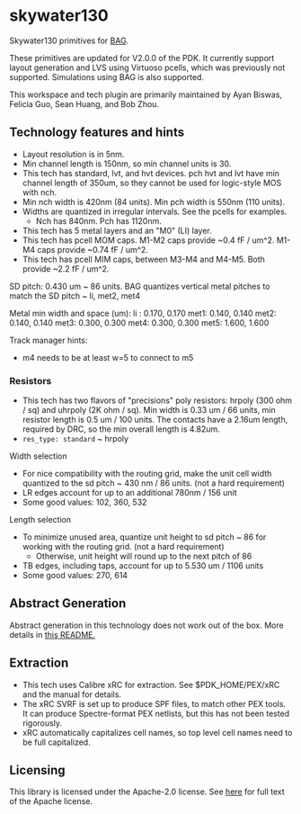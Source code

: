 # skywater130

Skywater130 primitives for [BAG](https://github.com/ucb-art/bag).

These primitives are updated for V2.0.0 of the PDK. It currently support layout generation and LVS using Virtuoso pcells, which was previously not supported. Simulations using BAG is also supported.

This workspace and tech plugin are primarily maintained by Ayan Biswas, Felicia Guo, Sean Huang, and Bob Zhou.

## Technology features and hints

- Layout resolution is in 5nm.
- Min channel length is 150nm, so min channel units is 30.
- This tech has standard, lvt, and hvt devices. pch hvt and lvt have min channel length of 350um,
  so they cannot be used for logic-style MOS with nch.
- Min nch width is 420nm (84 units). Min pch width is 550nm (110 units).
- Widths are quantized in irregular intervals. See the pcells for examples.
  - Nch has 840nm. Pch has 1120nm.
- This tech has 5 metal layers and an "M0" (LI) layer.
- This tech has pcell MOM caps. M1-M2 caps provide ~0.4 fF / um^2. M1-M4 caps provide ~0.74 fF /
  um^2.
- This tech has pcell MIM caps, between M3-M4 and M4-M5. Both provide ~2.2 fF / um^2.

SD pitch: 0.430 um ~ 86 units. BAG quantizes vertical metal pitches to match the SD pitch ~ li, met2, met4

Metal min width and space (um):
li : 0.170, 0.170
met1: 0.140, 0.140
met2: 0.140, 0.140
met3: 0.300, 0.300
met4: 0.300, 0.300
met5: 1.600, 1.600

Track manager hints:
- m4 needs to be at least w=5 to connect to m5

### Resistors
- This tech has two flavors of "precisions" poly resistors: hrpoly (300 ohm / sq) and uhrpoly (2K ohm / sq). Min width is 0.33 um / 66 units, min resistor length is 0.5 um / 100 units. The contacts have a 2.16um length, required by DRC, so the min overall length is 4.82um.
- `res_type: standard` ~ hrpoly

Width selection
- For nice compatibility with the routing grid, make the unit cell width quantized to the sd pitch ~ 430 nm / 86 units. (not a hard requirement)
- LR edges account for up to an additional 780nm / 156 unit
- Some good values: 102, 360, 532

Length selection
- To minimize unused area, quantize unit height to sd pitch ~ 86 for working with the routing grid. (not a hard requirement)
    - Otherwise, unit height will round up to the next pitch of 86
- TB edges, including taps, account for up to 5.530 um / 1106 units
- Some good values: 270, 614


## Abstract Generation

Abstract generation in this technology does not work out of the box. More details in [this README.](abstract_setup/README.md)

## Extraction

- This tech uses Calibre xRC for extraction. See $PDK_HOME/PEX/xRC and the manual for details.
- The xRC SVRF is set up to produce SPF files, to match other PEX tools. It can produce Spectre-format 
PEX netlists, but this has not been tested rigorously.
- xRC automatically capitalizes cell names, so top level cell names need to be full capitalized.

## Licensing

This library is licensed under the Apache-2.0 license.  See [here](LICENSE) for full text of the 
Apache license.
